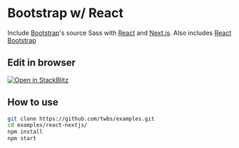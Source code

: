# Bootstrap w/ React

Include [Bootstrap](https://getbootstrap.com)'s source Sass with [React](https://react.dev) and [Next.js](https://nextjs.org/). Also includes [React Bootstrap](https://react-bootstrap.github.io)

## Edit in browser

[![Open in StackBlitz](https://developer.stackblitz.com/img/open_in_stackblitz.svg)](https://stackblitz.com/github/twbs/examples/tree/main/react-nextjs?file=src%2Findex.tsx)

## How to use

```sh
git clone https://github.com/twbs/examples.git
cd examples/react-nextjs/
npm install
npm start
```

